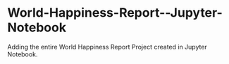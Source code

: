 # World-Happiness-Report--Jupyter-Notebook
Adding the entire World Happiness Report Project created in Jupyter Notebook.
